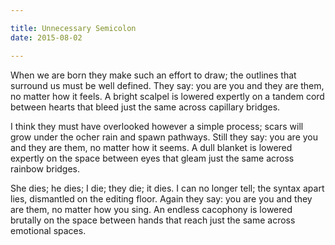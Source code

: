 ```yaml
---

title: Unnecessary Semicolon
date: 2015-08-02

---
```


When we are born they make such an effort to draw;
the outlines that surround us must be well defined. They say:
you are you and they are them, no matter how it feels.
A bright scalpel is lowered expertly on a tandem cord between
hearts that bleed just the same across capillary bridges.

I think they must have overlooked however a simple process;
scars will grow under the ocher rain and spawn pathways. Still they say:
you are you and they are them, no matter how it seems.
A dull blanket is lowered expertly on the space between
eyes that gleam just the same across rainbow bridges.

She dies; he dies; I die; they die; it dies. I can no longer tell;
the syntax apart lies, dismantled on the editing floor. Again they say:
you are you and they are them, no matter how you sing.
An endless cacophony is lowered brutally on the space between
hands that reach just the same across emotional spaces.